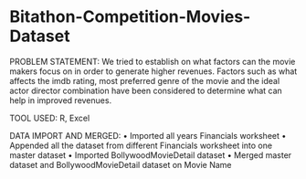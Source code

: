 # Bitathon-Competition-Movies-Dataset
PROBLEM STATEMENT:
We tried to establish on what factors can the movie makers focus on in order to generate higher revenues. Factors such as what affects the imdb rating, most preferred genre of the movie and the ideal actor director combination have been considered to determine what can help in improved revenues.

TOOL USED: 
R, Excel

DATA IMPORT AND MERGED: 
•	Imported all years Financials worksheet
•	Appended all the dataset from different Financials worksheet into one master dataset
•	Imported BollywoodMovieDetail dataset
•	Merged master dataset and BollywoodMovieDetail dataset on Movie Name
